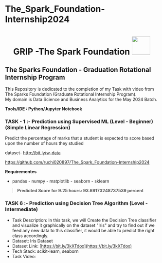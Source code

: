 # The_Spark_Foundation-Internship2024
<h1 align="center">GRIP -The Spark Foundation <img src="https://www.thesparksfoundationsingapore.org/images/logo_small.png" width="60"></h1>

## The Sparks Foundation - Graduation Rotational Internship Program

This Repository is dedicated to the completion of my Task with video from The Sparks Foundation (Graduate Rotational Internship Program). <br>
My domain is Data Science and Business Analytics for the May 2024 Batch.

**Tools/IDE : Python/Jupyter Notebook**

### TASK - 1 :- **Prediction using Supervised ML (Level - Beginner)**  (Simple Linear Regression)

Predict the percentage of marks that a student is expected to score based upon the number of hours they studied

dataset- http://bit.ly/w-data

https://github.com/ruchi020897/The_Spark_Foundation-Internship2024

**Requirementes**

 - pandas - numpy - matplotlib - seaborn - sklearn
>**Predicted Score for 9.25 hours: 93.69173248737539 percent**

### TASK 6 :- Prediction using Decision Tree Algorithm (Level - Intermediate)
- Task Description: In this task, we will Create the Decision Tree classifier and visualize it graphically on the dataset "Iris" and try to find out if we feed any new data to this classifier, it would be able to predict the right class accordingly.
- Dataset: Iris Dataset
- Dataset Link: [https://bit.ly/3kXTdox](https://bit.ly/3kXTdox)
- Tech Stack: scikit-learn, seaborn
- Task Video: 
